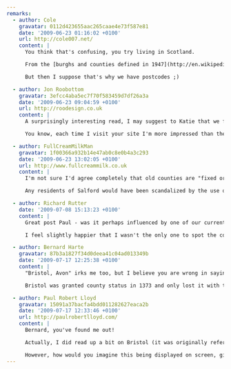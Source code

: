 ```yaml
---
remarks:
  - author: Cole
    gravatar: 0112d423655aac265caae4e73f587e81
    date: '2009-06-23 01:16:02 +0100'
    url: http://cole007.net/
    content: |
      You think that's confusing, you try living in Scotland.

      From the [burghs and counties defined in 1947](http://en.wikipedia.org/wiki/Local_Government_%28Scotland%29_Act_1947) through the [regional and district councils defined in 1973](http://en.wikipedia.org/wiki/Local_Government_%28Scotland%29_Act_1973) to the [unitary authorities formed in 1994](http://en.wikipedia.org/wiki/Local_Government_etc._%28Scotland%29_Act_1994), you are guaranteed that when discussing geography and locality no two people refer to the same place using the same nomenclature.

      But then I suppose that's why we have postcodes ;)

  - author: Jon Roobottom
    gravatar: 3efcc4aba5ec7f70f583459d7df26a3a
    date: '2009-06-23 09:04:59 +0100'
    url: http://roodesign.co.uk
    content: |
      A surprisingly interesting read, I may suggest to Katie that we format our wedding address list like this. I'm sure that'll go down a storm.

      You know, each time I visit your site I'm more impressed than the last at the beautiful simplicity of the design. It's quite an achievement to design something that 'builds' in the users mind -- each time I find something else I like. The power of good typography I suppose.

  - author: FullCreamMilkMan
    gravatar: 1f00366a932b14e47ab0c8e0b4a3c293
    date: '2009-06-23 13:02:05 +0100'
    url: http://www.fullcreammilk.co.uk
    content: |
      I'm not sure I'd agree completely that old counties are "fixed or predictable" or were ever not "subject to political whims". We must take the attitude that boundaries, being human structures, are always subject to change, not always for the better, perhaps, but setting them in stone might end up being shortsighted.

      Any residents of Salford would have been scandalized by the use of "Salford, Manchester" not merely because it's historically in Lancashire, but that Salford is a city in its own right, and never has been and never will be a suburb or annexe of Manchester.

  - author: Richard Rutter
    date: '2009-07-08 15:13:23 +0100'
    content: |
      Great post Paul - was it perhaps influenced by one of our current clients?

      I feel slightly happier that I wasn't the only one to spot the county inconsistencies in Psychoville (which incidentally should not be taken as a criticism of Psychoville as the letters were written by a character who may well be as confused as the rest of us about such things).

  - author: Bernard Harte
    gravatar: 87b3a1827f34d0deea41c04ad013349b
    date: '2009-07-17 12:25:38 +0100'
    content: |
      "Bristol, Avon" irks me too, but I believe you are wrong in saying that "Bristol, Gloucestershire" would be more accurate.

      Bristol was granted county status in 1373 and only lost it with the creation of Avon. When Avon was abolished, City and County status was restored to Bristol.

  - author: Paul Robert Lloyd
    gravatar: 15091a37bacfa4bdd011282627eaca2b
    date: '2009-07-17 12:33:46 +0100'
    url: http://paulrobertlloyd.com/
    content: |
      Bernard, you've found me out!

      Actually, I did read up a bit on Bristol (it was originally referred to as a 'County Corporate' if I remember correctly) but I omitted going into that level of detail. So in that respect Bristol now being a Unitary Authority (and 'Ceremonial County') means it's returned to a more historically correct position.

      However, how would you imagine this being displayed on screen, given that all other locations used a 'City, County' model?  Bristol is a rare example of being one in the same, but I would imagine certain viewers would find it odd to have Bristol not followed by the name of any county.
---
```

